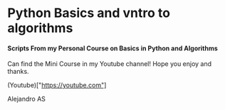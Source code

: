 # Python Basics and vntro to algorithms


#### Scripts From my Personal Course on Basics in Python and Algorithms

Can find the Mini Course in my Youtube channel!
Hope you enjoy and thanks.

(Youtube)["https://youtube.com"]


Alejandro AS
